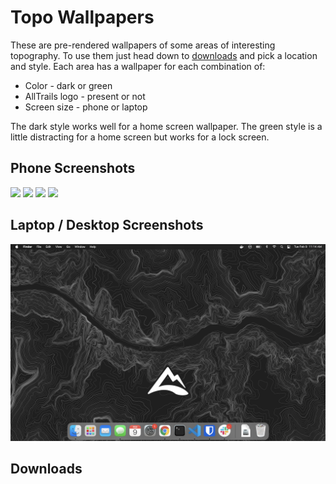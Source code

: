 # Topo Wallpapers

These are pre-rendered wallpapers of some areas of interesting topography. To use them just head down to [downloads](#downloads) and pick a location and style. Each area has a wallpaper for each combination of:

* Color - dark or green
* AllTrails logo - present or not
* Screen size - phone or laptop

The dark style works well for a home screen wallpaper. The green style is a little distracting for a home screen but works for a lock screen.
## Phone Screenshots

<div>
  <img src="screenshots/everest-dark-logo-phone.png" width="200">
  <img src="screenshots/gorge-green-logo-phone.png" width="200">
  <img src="screenshots/gorge-dark-phone.png" width="200">
  <img src="screenshots/whitney-green-logo-phone.png" width="200">
</div>

## Laptop / Desktop Screenshots

<div>
  <img src="screenshots/grand-canyon-dark-logo-laptop.png" width="800">
</div>

## Downloads

